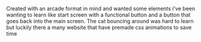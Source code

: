 Created with an arcade format in mind and wanted some elements i've been wanting to learn like start screen with a functional button and a button that goes back into the main screen. The cat bouncing around was hard to learn but luckily there a many website that have premade css animations to save time